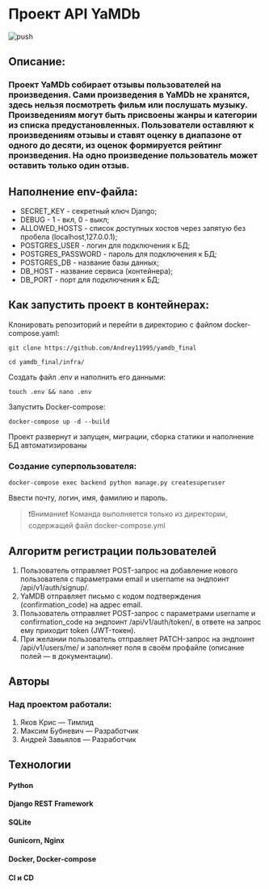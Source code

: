 # Проект API YaMDb
![push](https://github.com/Andrey11995/yamdb_final/actions/workflows/workflow.yml/badge.svg?event=push)
## Описание:

### Проект YaMDb собирает отзывы пользователей на произведения. Сами произведения в YaMDb не хранятся, здесь нельзя посмотреть фильм или послушать музыку. Произведениям могут быть присвоены жанры и категории из списка предустановленных. Пользователи оставляют к произведениям отзывы и ставят оценку в диапазоне от одного до десяти, из оценок формируется рейтинг произведения. На одно произведение пользователь может оставить только один отзыв.

## Наполнение env-файла:

- SECRET_KEY - секретный ключ Django;
- DEBUG - 1 - вкл, 0 - выкл;
- ALLOWED_HOSTS - список доступных хостов через запятую без пробела (localhost,127.0.0.1);
- POSTGRES_USER - логин для подключения к БД;
- POSTGRES_PASSWORD - пароль для подключения к БД;
- POSTGRES_DB - название базы данных;
- DB_HOST - название сервиса (контейнера);
- DB_PORT - порт для подключения к БД;


## Как запустить проект в контейнерах:

Клонировать репозиторий и перейти в директорию с файлом docker-compose.yaml:

```
git clone https://github.com/Andrey11995/yamdb_final
```

```
cd yamdb_final/infra/
```

Создать файл .env и наполнить его данными:

```
touch .env && nano .env
```

Запустить Docker-compose:

```
docker-compose up -d --build
```
Проект развернут и запущен, миграции, сборка статики и наполнение БД автоматизированы


### Создание суперпользователя:

```
docker-compose exec backend python manage.py createsuperuser
```
Ввести почту, логин, имя, фамилию и пароль.

>❗️Внимание❗️ Команда выполняется только из директории, содержащей файл docker-compose.yml


## Алгоритм регистрации пользователей

1. Пользователь отправляет POST-запрос на добавление нового пользователя с параметрами email и username на эндпоинт /api/v1/auth/signup/.
2. YaMDB отправляет письмо с кодом подтверждения (confirmation_code) на адрес email.
3. Пользователь отправляет POST-запрос с параметрами username и confirmation_code на эндпоинт /api/v1/auth/token/, в ответе на запрос ему приходит token (JWT-токен).
4. При желании пользователь отправляет PATCH-запрос на эндпоинт /api/v1/users/me/ и заполняет поля в своём профайле (описание полей — в документации).


## Авторы

### Над проектом работали:

1. Яков Крис — Тимлид
2. Максим Бубневич — Разработчик
3. Андрей Завьялов — Разработчик


## Технологии

#### Python
#### Django REST Framework
#### SQLite
#### Gunicorn, Nginx
#### Docker, Docker-compose
#### CI и CD

